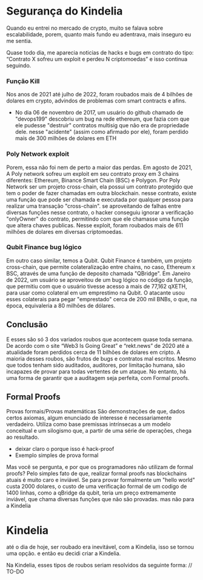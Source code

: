 # Segurança do Kindelia

Quando eu entrei no mercado de crypto, muito se falava sobre escalabilidade, porem, quanto mais fundo eu adentrava, mais inseguro eu me sentia.

Quase todo dia, me aparecia noticias de hacks e bugs em contrato do tipo:
“Contrato X sofreu um exploit e perdeu N criptomoedas”
e isso continua seguindo.

### Função Kill
Nos anos de 2021 até julho de 2022, foram roubados mais de 4 bilhões de dolares em crypto, advindos de problemas com smart contracts e afins. 
  * No dia 06 de novembro de 2017, um usuário do github chamado de "devops199" descobriu um bug na rede ethereum, que fazia com que ele pudesse "destruir" contratos multisig que não era de propriedade dele. nesse "acidente" (assim como afirmado por ele), foram perdido mais de 300 milhões de dolares em ETH


### Poly Network exploit
Porem, essa não foi nem de perto a maior das perdas.
Em agosto de 2021, A Poly network sofreu um exploit em seu contrato proxy em 3 chains diferentes:
Ethereum, Binance Smart Chain (BSC) e Polygon.
Por Poly Network ser um projeto cross-chain, ela possui um contrato protegido que tem o poder de fazer chamadas em outra blockchain. nesse contrato, existe uma função que pode ser chamada e executada por qualquer pessoa para realizar uma transação "cross-chain". se aproveitando de falhas entre diversas funções nesse contrato, o hacker conseguiu ignorar a verificação "onlyOwner" do contrato, permitindo com que ele chamasse uma função que altera chaves publicas.
Nesse exploit, foram roubados mais de 611 milhões de dolares em diversas criptomoedas.


### Qubit Finance bug lógico
Em outro caso similar, temos a Qubit.
Qubit Finance é também, um projeto cross-chain, que permite colateralização entre chains, no caso, Ethereum x BSC, através de uma função de deposito chamada "QBridge". Em Janeiro de 2022, um usuário se aproveitou de um bug lógico no código da função, que permitiu com que o usuário tivesse acesso a mais de 77,162 qXETH, para usar como colateral em um emprestimo na Qubit.
O atacante usou esses colaterais para pegar "emprestado" cerca de 200 mil BNBs, o que, na época, equivaleria a 80 milhões de dólares.


## Conclusão
E esses são só 3 dos variados roubos que acontecem quase toda semana. De acordo com o site “Web3 Is Going Great” e “rekt.news” de 2020 até a atualidade foram perdidos cerca de 11 bilhões de dolares em cripto. A maioria desses roubos, são frutos de bugs e contratos mal escritos. Mesmo que todos tenham sido auditados, auditores, por limitação humana, são incapazes de provar para todas vertentes de um ataque. No entanto, há uma forma de garantir que a auditagem seja perfeita, com Formal proofs.


## Formal Proofs
Provas formais/Provas matemáticas
São demonstrações de que, dados certos axiomas, algum enunciado de interesse é necessariamente verdadeiro. Utiliza como base premissas intrínsecas a um modelo conceitual e um silogismo que, a partir de uma série de operações, chega ao resultado. 

* deixar claro o porque isso é hack-proof 
* Exemplo simples de prova formal

Mas você se pergunta, e por que os programadores não utilizam de formal proofs?
Pelo simples fato de que, realizar formal proofs nas blockchains atuais é muito caro e inviável.
Se para provar formalmente um "hello world" custa 2000 dolares, o custo de uma verificação formal de um codigo de 1400 linhas, como a qBridge da qubit, teria um preço extremamente inviável, que chama diversas funções que não são provadas. 
mas não para a Kindelia

# Kindelia
até o dia de hoje, ser roubado era inevitável, com a Kindelia, isso se tornou uma opção.
e então eu decidi criar a Kindelia.


Na Kindelia, esses tipos de roubos seriam resolvidos da seguinte forma:
// TO-DO
